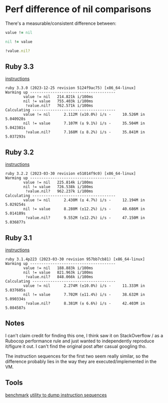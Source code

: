 # Perf difference of nil comparisons

There's a measurable/consistent difference between:

```ruby
value != nil
```

```ruby
nil != value
```

```ruby
!value.nil?
```

## Ruby 3.3

[instructions](./disasm_3_3.txt)

```
ruby 3.3.0 (2023-12-25 revision 5124f9ac75) [x86_64-linux]
Warming up --------------------------------------
        value != nil   214.821k i/100ms
        nil != value   755.403k i/100ms
         !value.nil?   762.571k i/100ms
Calculating -------------------------------------
        value != nil      2.112M (±10.0%) i/s -     10.526M in   5.040928s
        nil != value      7.107M (± 9.1%) i/s -     35.504M in   5.042381s
         !value.nil?      7.168M (± 8.2%) i/s -     35.841M in   5.037293s
```

## Ruby 3.2

[instructions](./disasm_3_2.txt)

```
ruby 3.2.2 (2023-03-30 revision e51014f9c0) [x86_64-linux]
Warming up --------------------------------------
        value != nil   225.814k i/100ms
        nil != value   726.538k i/100ms
         !value.nil?   962.237k i/100ms
Calculating -------------------------------------
        value != nil      2.430M (± 4.7%) i/s -     12.194M in   5.029254s
        nil != value      8.280M (±12.2%) i/s -     40.686M in   5.014189s
         !value.nil?      9.552M (±12.2%) i/s -     47.150M in   5.036877s
```

## Ruby 3.1

[instructions](./disasm_3_1.txt)

```
ruby 3.1.4p223 (2023-03-30 revision 957bb7cb81) [x86_64-linux]
Warming up --------------------------------------
        value != nil   188.883k i/100ms
        nil != value   821.963k i/100ms
         !value.nil?   848.066k i/100ms
Calculating -------------------------------------
        value != nil      2.274M (±10.0%) i/s -     11.333M in   5.037605s
        nil != value      7.702M (±11.4%) i/s -     38.632M in   5.090334s
         !value.nil?      8.381M (± 6.6%) i/s -     42.403M in   5.084587s
```

## Notes

I can't claim credit for finding this one, I think saw it on StackOverflow / as
a Rubocop performance rule and just wanted to independently reproduce it/figure
it out. I can't find the original post after casual googling tho.

The instruction sequences for the first two seem really similar, so the
difference probably lies in the way they are executed/implemented in the VM.

## Tools

[benchmark](./bench.rb)
[utility to dump instruction sequences](./disasm.rb)
